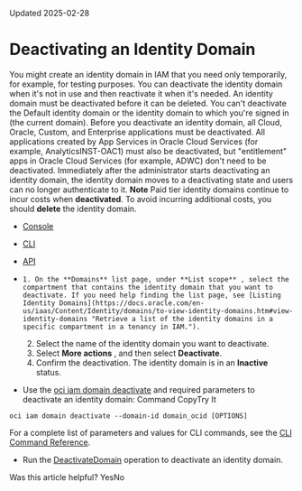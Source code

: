 Updated 2025-02-28
# Deactivating an Identity Domain
You might create an identity domain in IAM that you need only temporarily, for example, for testing purposes. You can deactivate the identity domain when it's not in use and then reactivate it when it's needed. An identity domain must be deactivated before it can be deleted.
You can't deactivate the Default identity domain or the identity domain to which you're signed in (the current domain).
Before you deactivate an identity domain, all Cloud, Oracle, Custom, and Enterprise applications must be deactivated. All applications created by App Services in Oracle Cloud Services (for example, AnalyticsINST-OAC1) must also be deactivated, but "entitlement" apps in Oracle Cloud Services (for example, ADWC) don't need to be deactivated.
Immediately after the administrator starts deactivating an identity domain, the identity domain moves to a deactivating state and users can no longer authenticate to it.
**Note** Paid tier identity domains continue to incur costs when **deactivated**. To avoid incurring additional costs, you should **delete** the identity domain.
  * [Console](https://docs.oracle.com/en-us/iaas/Content/Identity/domains/to-deactivate-a-domain.htm)
  * [CLI](https://docs.oracle.com/en-us/iaas/Content/Identity/domains/to-deactivate-a-domain.htm)
  * [API](https://docs.oracle.com/en-us/iaas/Content/Identity/domains/to-deactivate-a-domain.htm)


  *     1. On the **Domains** list page, under **List scope** , select the compartment that contains the identity domain that you want to deactivate. If you need help finding the list page, see [Listing Identity Domains](https://docs.oracle.com/en-us/iaas/Content/Identity/domains/to-view-identity-domains.htm#view-identity-domains "Retrieve a list of the identity domains in a specific compartment in a tenancy in IAM.").
    2. Select the name of the identity domain you want to deactivate.
    3. Select **More actions** , and then select **Deactivate**.
    4. Confirm the deactivation.
The identity domain is in an **Inactive** status.
  * Use the [oci iam domain deactivate](https://docs.oracle.com/iaas/tools/oci-cli/latest/oci_cli_docs/cmdref/iam/domain/deactivate.html) and required parameters to deactivate an identity domain:
Command
CopyTry It
```
oci iam domain deactivate --domain-id domain_ocid [OPTIONS]
```

For a complete list of parameters and values for CLI commands, see the [CLI Command Reference](https://docs.oracle.com/iaas/tools/oci-cli/latest).
  * Run the [DeactivateDomain](https://docs.oracle.com/iaas/api/#/en/identity/latest/Domain/DeactivateDomain) operation to deactivate an identity domain.


Was this article helpful?
YesNo

